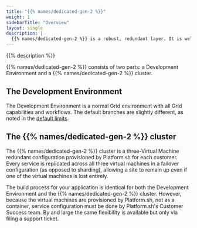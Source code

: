 ```yaml
---
title: "{{% names/dedicated-gen-2 %}}"
weight: 1
sidebarTitle: "Overview"
layout: single
description: |
  {{% names/dedicated-gen-2 %}} is a robust, redundant layer. It is well-suited for those who like the Platform.sh development experience but need more resources and redundancy for their production environment. It is available only with an Enterprise contract.
---
```


{{% description %}}

{{% names/dedicated-gen-2 %}} consists of two parts: a Development Environment and a {{% names/dedicated-gen-2 %}} cluster.

## The Development Environment

The Development Environment is a normal Grid environment with all Grid capabilities and workflows.
The default branches are slightly different, as noted in the [default limits](../architecture/development.md#default-limits).

## The {{% names/dedicated-gen-2 %}} cluster

The {{% names/dedicated-gen-2 %}} cluster is a three-Virtual Machine redundant configuration provisioned by Platform.sh for each customer.
Every service is replicated across all three virtual machines in a failover configuration (as opposed to sharding),
allowing a site to remain up even if one of the virtual machines is lost entirely.

The build process for your application is identical for both the Development Environment and the {{% names/dedicated-gen-2 %}} cluster.
However, because the virtual machines are provisioned by Platform.sh, not as a container,
service configuration must be done by Platform.sh's Customer Success team.
By and large the same flexibility is available but only via filing a support ticket.
